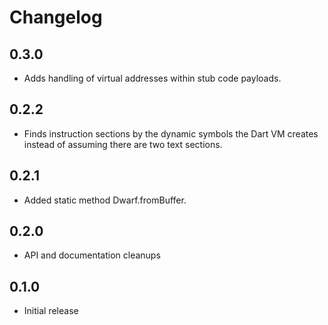 # Changelog

## 0.3.0

- Adds handling of virtual addresses within stub code payloads.

## 0.2.2

- Finds instruction sections by the dynamic symbols the Dart VM creates instead
  of assuming there are two text sections.

## 0.2.1

- Added static method Dwarf.fromBuffer.

## 0.2.0

- API and documentation cleanups

## 0.1.0

- Initial release
